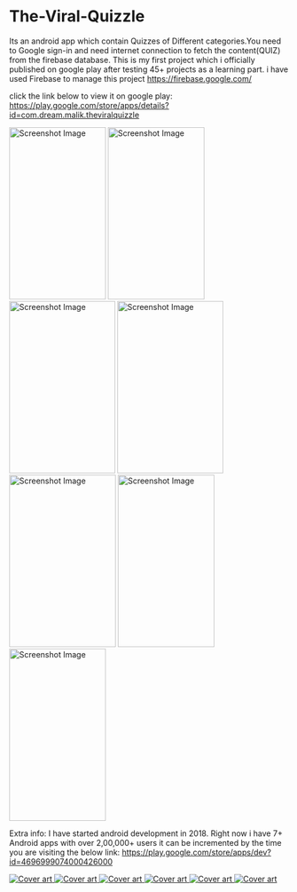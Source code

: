 # The-Viral-Quizzle
Its an android app which contain Quizzes of Different categories.You need to Google sign-in and need internet connection to fetch the content(QUIZ) from the firebase database.
This is my first project which i officially published on google play after testing 45+ projects as a learning part.
i have used Firebase to manage this project https://firebase.google.com/

click the link below to view it on google play:
https://play.google.com/store/apps/details?id=com.dream.malik.theviralquizzle

<p>
<img src="https://lh3.googleusercontent.com/evaXKkEkil1At_zf-pIiPxeUZAsUE2o670ntJOhlgB50nd478MVKxGw8yP6cuBMAAISF=w720-h310-rw" srcset="https://lh3.googleusercontent.com/evaXKkEkil1At_zf-pIiPxeUZAsUE2o670ntJOhlgB50nd478MVKxGw8yP6cuBMAAISF=w1440-h620-rw 2x" class="T75of TJlTvc" aria-hidden="true" width="174" height="310" alt="Screenshot Image" itemprop="image">

<img src="https://lh3.googleusercontent.com/OlHtJMhdeLkLRWV26Wc9_Cs13_ISauT5njtqcWWSV7Hq2dsk1yvRkLN0dqGKWtLfag=w720-h310-rw" srcset="https://lh3.googleusercontent.com/OlHtJMhdeLkLRWV26Wc9_Cs13_ISauT5njtqcWWSV7Hq2dsk1yvRkLN0dqGKWtLfag=w1440-h620-rw 2x" class="T75of TJlTvc" aria-hidden="true" width="174" height="310" alt="Screenshot Image" itemprop="image">

<img data-ils="3" src="https://lh3.googleusercontent.com/dvcbu9QUNy9XdrHgEED0e1Y0OenMr7VccefQ5Dk9EBt_zjO5xINLryzgti0ZNKsopHo=w720-h310-rw" class="T75of TJlTvc" aria-hidden="true" width="191" height="310" alt="Screenshot Image" itemprop="image" srcset="https://lh3.googleusercontent.com/dvcbu9QUNy9XdrHgEED0e1Y0OenMr7VccefQ5Dk9EBt_zjO5xINLryzgti0ZNKsopHo=w1440-h620-rw 2x">
</p?
<p>
<img data-ils="3" src="https://lh3.googleusercontent.com/Rk6DCS1pzfpg84MYyxIjXHGMUM_znvKqwGlB4s8jDPd2QzMsILDn6tnPjUjJZE9X8J0=w720-h310-rw" class="T75of TJlTvc" aria-hidden="true" width="191" height="310" alt="Screenshot Image" itemprop="image" srcset="https://lh3.googleusercontent.com/Rk6DCS1pzfpg84MYyxIjXHGMUM_znvKqwGlB4s8jDPd2QzMsILDn6tnPjUjJZE9X8J0=w1440-h620-rw 2x">

<img data-ils="3" src="https://lh3.googleusercontent.com/JCodob6Mfd3ACcXdbCDW_z0AX3nosG-0ZVw9KEGtxPq5SpPziImcVWsGO1sklvk8u6NY=w720-h310-rw" class="T75of TJlTvc" aria-hidden="true" width="192" height="310" alt="Screenshot Image" itemprop="image" srcset="https://lh3.googleusercontent.com/JCodob6Mfd3ACcXdbCDW_z0AX3nosG-0ZVw9KEGtxPq5SpPziImcVWsGO1sklvk8u6NY=w1440-h620-rw 2x">

<img data-ils="3" src="https://lh3.googleusercontent.com/spDj_B3Eo1uGZKTdu2_ABwmZyeVO4o7diaqVqojj8mn9ETBR6MPpsOvPiceTZjz67L0=w720-h310-rw" class="T75of TJlTvc" aria-hidden="true" width="174" height="310" alt="Screenshot Image" itemprop="image" srcset="https://lh3.googleusercontent.com/spDj_B3Eo1uGZKTdu2_ABwmZyeVO4o7diaqVqojj8mn9ETBR6MPpsOvPiceTZjz67L0=w1440-h620-rw 2x">

<img data-ils="3" src="https://lh3.googleusercontent.com/ZqUpHznzarghYx3OOjZPkZ9EBJ2x8RGG62-s_5YxzA0PiEYXRvqh6e64MaBCw4-ZjAQ=w720-h310-rw" class="T75of TJlTvc" aria-hidden="true" width="174" height="310" alt="Screenshot Image" itemprop="image" srcset="https://lh3.googleusercontent.com/ZqUpHznzarghYx3OOjZPkZ9EBJ2x8RGG62-s_5YxzA0PiEYXRvqh6e64MaBCw4-ZjAQ=w1440-h620-rw 2x">
</p>

Extra info:
I have started android development in 2018. Right now i have 7+ Android apps with over 2,00,000+ users it can be incremented by the time you are visiting the below link:
https://play.google.com/store/apps/dev?id=4696999074000426000
<p>
<a href="https://play.google.com/store/apps/details?id=com.java.malik.javaanim">
<img src="https://lh3.googleusercontent.com/0GyLjJtCiXEWfjHVW52A7cHv-cy82A54b6Ws3MAKmCARu9j-KU_AsYfq47gvWywF1Q=s180-rw" srcset="https://lh3.googleusercontent.com/0GyLjJtCiXEWfjHVW52A7cHv-cy82A54b6Ws3MAKmCARu9j-KU_AsYfq47gvWywF1Q=s360-rw 2x" class="T75of ujDFqe" aria-hidden="true" alt="Cover art" itemprop="image">
</a>

<a href="https://play.google.com/store/apps/details?id=com.java.malik.javaprogramming">
  <img src="https://lh3.googleusercontent.com/v0UABx1StgEzGJoZNocJNA0CwEHDdZNopv1Bdoh3WngdrSwbJsnteBUyP0NYFsocwEk=s180-rw" srcset="https://lh3.googleusercontent.com/v0UABx1StgEzGJoZNocJNA0CwEHDdZNopv1Bdoh3WngdrSwbJsnteBUyP0NYFsocwEk=s360-rw 2x" class="T75of ujDFqe" aria-hidden="true" alt="Cover art" itemprop="image">
  
  </a>
  
  <a href="https://play.google.com/store/apps/details?id=com.codetoinvent.malik.cplusplus">
  <img src="https://lh3.googleusercontent.com/eIQqEguJkOkrzyticTiud0oQ5W9_JT1saQFIOTAF4hznR7GY561LJFXUDxZ48dJd2Wc=s180-rw" srcset="https://lh3.googleusercontent.com/eIQqEguJkOkrzyticTiud0oQ5W9_JT1saQFIOTAF4hznR7GY561LJFXUDxZ48dJd2Wc=s360-rw 2x" class="T75of ujDFqe" aria-hidden="true" alt="Cover art" itemprop="image">
  </a>
<a href="https://play.google.com/store/apps/details?id=com.codetoinvent.malik.cpluspro">
  <img src="https://lh3.googleusercontent.com/zYAin-8ORvkRF2BrrD2PIRRK9r-cSh6R6XICkAyo8ppwWhR3-JU-n0nT4Pim5rG9hPo=s180-rw" srcset="https://lh3.googleusercontent.com/zYAin-8ORvkRF2BrrD2PIRRK9r-cSh6R6XICkAyo8ppwWhR3-JU-n0nT4Pim5rG9hPo=s360-rw 2x" class="T75of ujDFqe" aria-hidden="true" alt="Cover art" itemprop="image">
  
  </a>
  <a href="https://play.google.com/store/apps/details?id=com.codetoinvent.malik.cprogramming">
  <img src="https://lh3.googleusercontent.com/ZWej7g5v3YnggX29KUiije9Oo1-QirESSXYJoGCYxXnZHnoatci2IG4_ZZ9rhDgJxg=s180-rw" srcset="https://lh3.googleusercontent.com/ZWej7g5v3YnggX29KUiije9Oo1-QirESSXYJoGCYxXnZHnoatci2IG4_ZZ9rhDgJxg=s360-rw 2x" class="T75of ujDFqe" aria-hidden="true" alt="Cover art" itemprop="image">
  
  </a>
  
  <a href="https://play.google.com/store/apps/details?id=com.codetoinvent.malik.cpro">
  
  <img src="https://lh3.googleusercontent.com/f9rrCUnb6f81ge4cQnUVUAxrtse0KgDoyPCCM1L_jlybeK6yU6R-HAWr-FvRo3hcXmru=s180-rw" srcset="https://lh3.googleusercontent.com/f9rrCUnb6f81ge4cQnUVUAxrtse0KgDoyPCCM1L_jlybeK6yU6R-HAWr-FvRo3hcXmru=s360-rw 2x" class="T75of ujDFqe" aria-hidden="true" alt="Cover art" itemprop="image">
  
</a>
</p>
